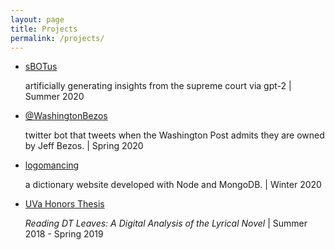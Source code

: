 ```yaml
---
layout: page
title: Projects
permalink: /projects/
---
```


<ul class="listing">
<li class="listing-item">
    <a href="/projects/sbotus" title="sbotus">sBOTus</a>
    <p> artificially generating insights from the supreme court via gpt-2 | Summer 2020</p>
</li>
<li class="listing-item">
    <a href="/projects/wapo" title="logomancing">@WashingtonBezos</a> 
	<p>twitter bot that tweets when the Washington Post admits they are owned by Jeff Bezos. | Spring 2020</p>
</li>
<li class="listing-item">
    <a href="/projects/logomancing" title="logomancing">logomancing</a>
    <p> a dictionary website developed with Node and MongoDB. | Winter 2020</p>
</li>
<li class="listing-item">
    <a href="/projects/dtleaves" title="dtleaves">UVa Honors Thesis</a>
    <p><i>Reading DT Leaves: A Digital Analysis of the Lyrical Novel</i> | Summer 2018 - Spring 2019</p>
</li>
</ul>
